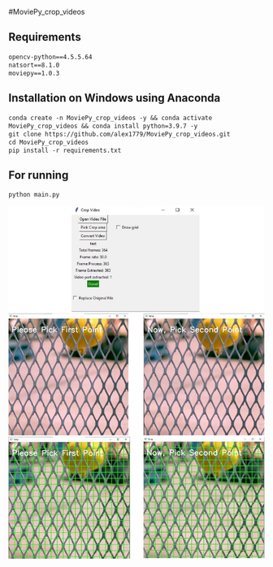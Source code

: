 #MoviePy_crop_videos

## Requirements
```
opencv-python==4.5.5.64
natsort==8.1.0
moviepy==1.0.3
```


## Installation on Windows using Anaconda
```
conda create -n MoviePy_crop_videos -y && conda activate MoviePy_crop_videos && conda install python=3.9.7 -y
git clone https://github.com/alex1779/MoviePy_crop_videos.git
cd MoviePy_crop_videos
pip install -r requirements.txt
```

## For running
```
python main.py
```

![1](https://github.com/alex1779/MoviePy_crop_videos/blob/master/imgs/1.jpg)
![2](https://github.com/alex1779/MoviePy_crop_videos/blob/master/imgs/2.jpg)
![3](https://github.com/alex1779/MoviePy_crop_videos/blob/master/imgs/3.jpg)


